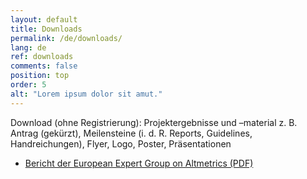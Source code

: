 ```yaml
---
layout: default
title: Downloads
permalink: /de/downloads/
lang: de
ref: downloads
comments: false
position: top
order: 5
alt: "Lorem ipsum dolor sit amut."
---
```

Download (ohne Registrierung): Projektergebnisse und –material z. B. Antrag (gekürzt), Meilensteine (i. d. R. Reports, Guidelines, Handreichungen), Flyer, Logo, Poster, Präsentationen

* [Bericht der European Expert Group on Altmetrics (PDF)](https://ec.europa.eu/research/openscience/pdf/report.pdf#view=fit&pagemode=none)

